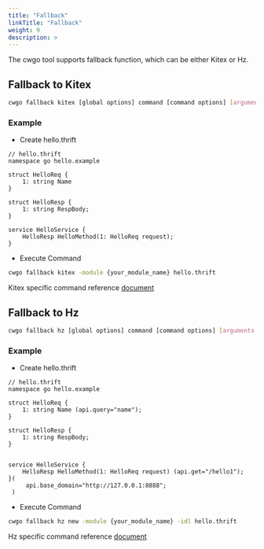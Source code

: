 ```yaml
---
title: "Fallback"
linkTitle: "Fallback"
weight: 9
description: >
---
```


The cwgo tool supports fallback function, which can be either Kitex or Hz.

## Fallback to Kitex

```sh
cwgo fallback kitex [global options] command [command options] [arguments...]
```

### Example

- Create hello.thrift

```thrift
// hello.thrift
namespace go hello.example

struct HelloReq {
    1: string Name
}

struct HelloResp {
    1: string RespBody;
}

service HelloService {
    HelloResp HelloMethod(1: HelloReq request);
}
```

- Execute Command

```sh
cwgo fallback kitex -module {your_module_name} hello.thrift
```

Kitex specific command reference [document](/docs/kitex/tutorials/code-gen/code_generation/)

## Fallback to Hz

```sh
cwgo fallback hz [global options] command [command options] [arguments...]
```

### Example

- Create hello.thrift

```thrift
// hello.thrift
namespace go hello.example

struct HelloReq {
    1: string Name (api.query="name");
}

struct HelloResp {
    1: string RespBody;
}


service HelloService {
    HelloResp HelloMethod(1: HelloReq request) (api.get="/hello1");
}(
     api.base_domain="http://127.0.0.1:8888";
 )
```

- Execute Command

```sh
cwgo fallback hz new -module {your_module_name} -idl hello.thrift
```

Hz specific command reference [document](/docs/hertz/tutorials/toolkit/command/)
